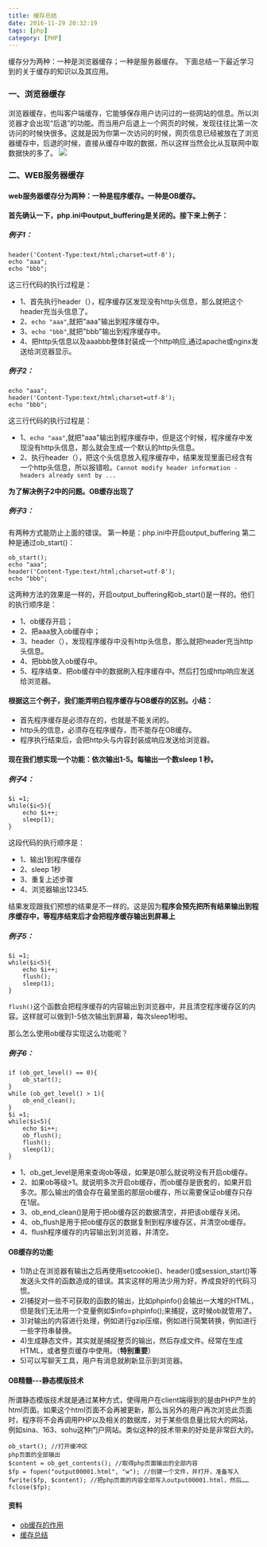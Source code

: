 ```yaml
---
title: 缓存总结
date: 2016-11-29 20:32:19
tags: [php]
category: [PHP]
---
```

缓存分为两种：一种是浏览器缓存；一种是服务器缓存。
下面总结一下最近学习到的关于缓存的知识以及其应用。
<!--more-->
### 一、浏览器缓存
浏览器缓存，也叫客户端缓存，它能够保存用户访问过的一些网站的信息。所以浏览器才会出现“后退”的功能。而当用户后退上一个网页的时候，发现往往比第一次访问的时候快很多。这就是因为你第一次访问的时候，网页信息已经被放在了浏览器缓存中，后退的时候，直接从缓存中取的数据，所以这样当然会比从互联网中取数据快的多了。
![](/public/image/php_cache.jpg)
 
### 二、WEB服务器缓存
#### web服务器缓存分为两种：一种是**程序缓存**。一种是**OB缓存**。
 
**首先确认一下，php.ini中output_buffering是关闭的。接下来上例子：**
 
##### 例子1：
 
```
header('Content-Type:text/html;charset=utf-8');
echo "aaa";
echo "bbb";
```
 
这三行代码的执行过程是：
- 1、首先执行header（），程序缓存区发现没有http头信息，那么就把这个header充当头信息了。
- 2、`echo "aaa"`,就把"aaa"输出到程序缓存中。
- 3、`echo "bbb"`,就把"bbb"输出到程序缓存中。
- 4、把http头信息以及aaabbb整体封装成一个http响应,通过apache或nginx发送给浏览器显示。
 
##### 例子2：
 
```
echo "aaa";
header('Content-Type:text/html;charset=utf-8');
echo "bbb";
```
 
这三行代码的执行过程是：
- 1、`echo "aaa"`,就把"aaa"输出到程序缓存中，但是这个时候，程序缓存中发现没有http头信息，那么就会生成一个默认的http头信息。
- 2、执行header（），把这个头信息放入程序缓存中，结果发现里面已经含有一个http头信息，所以报错啦。`Cannot modify header information - headers already sent by ...`
 
**为了解决例子2中的问题。OB缓存出现了**
 
##### 例子3：
有两种方式能防止上面的错误。
第一种是：php.ini中开启output_buffering
第二种是通过ob_start()：
 
```
ob_start();
echo "aaa";
header('Content-Type:text/html;charset=utf-8');
echo "bbb";
```
 
这两种方法的效果是一样的，开启output_buffering和ob_start()是一样的。他们的执行顺序是：
- 1、ob缓存开启；
- 2、把aaa放入ob缓存中；
- 3、header（），发现程序缓存中没有http头信息，那么就把header充当http头信息。
- 4、把bbb放入ob缓存中。
- 5、程序结束、把ob缓存中的数据刷入程序缓存中。然后打包成http响应发送给浏览器。
 
#### 根据这三个例子，我们能弄明白程序缓存与OB缓存的区别。小结：
 
- 首先程序缓存是必须存在的，也就是不能关闭的。
- http头的信息，必须存在程序缓存，而不能存在OB缓存。
- 程序执行结束后，会把http头与内容封装成响应发送给浏览器。
 
#### 现在我们想实现一个功能：依次输出1-5。每输出一个数sleep 1 秒。
##### 例子4：
```
$i =1;
while($i<5){
    echo $i++;
    sleep(1);
}
```
这段代码的执行顺序是：
- 1、输出1到程序缓存
- 2、sleep 1秒
- 3、重复上述步骤
- 4、浏览器输出12345.
 
结果发现跟我们预想的结果是不一样的。这是因为**程序会预先把所有结果输出到程序缓存中，等程序结束后才会把程序缓存输出到屏幕上**
 
##### 例子5：
```
$i =1;
while($i<5){
    echo $i++;
    flush();
    sleep(1);
}
```
 
`flush()`这个函数会把程序缓存的内容输出到浏览器中，并且清空程序缓存区的内容。这样就可以做到1-5依次输出到屏幕，每次sleep1秒啦。
 
那么怎么使用ob缓存实现这么功能呢？
##### 例子6：
```
if (ob_get_level() == 0){
    ob_start();
}
while (ob_get_level() > 1){
    ob_end_clean();
}
$i =1;
while($i<5){
    echo $i++;
    ob_flush();
    flush();
    sleep(1);
}
```
- 1、ob_get_level是用来查询ob等级，如果是0那么就说明没有开启ob缓存。
- 2、如果ob等级>1。就说明多次开启ob缓存，而ob缓存是嵌套的，如果开启多次。那么输出的值会存在最里面的那层ob缓存，所以需要保证ob缓存只存在1层。
- 3、ob_end_clean()是用于把ob缓存区的数据清空，并把该ob缓存关闭。
- 4、ob_flush是用于把ob缓存区的数据复制到程序缓存区，并清空ob缓存。
- 4、flush程序缓存的内容输出到浏览器，并清空。
 
#### OB缓存的功能
 
- 1)防止在浏览器有输出之后再使用setcookie()、header()或session_start()等发送头文件的函数造成的错误。其实这样的用法少用为好，养成良好的代码习惯。
- 2)捕捉对一些不可获取的函数的输出，比如phpinfo()会输出一大堆的HTML，但是我们无法用一个变量例如$info=phpinfo();来捕捉，这时候ob就管用了。
- 3)对输出的内容进行处理，例如进行gzip压缩，例如进行简繁转换，例如进行一些字符串替换。
- 4)生成静态文件，其实就是捕捉整页的输出，然后存成文件。经常在生成HTML，或者整页缓存中使用。（**特别重要**）
- 5)可以写聊天工具，用户有消息就刷新显示到浏览器。
 
#### OB精髓---静态模版技术
所谓静态模版技术就是通过某种方式，使得用户在client端得到的是由PHP产生的html页面。如果这个html页面不会再被更新，那么当另外的用户再次浏览此页面时，程序将不会再调用PHP以及相关的数据库，对于某些信息量比较大的网站，例如sina、163、sohu这种门户网站。类似这种的技术带来的好处是非常巨大的。
```
ob_start(); //打开缓冲区
php页面的全部输出
$content = ob_get_contents(); //取得php页面输出的全部内容
$fp = fopen("output00001.html", "w"); //创建一个文件，并打开，准备写入
fwrite($fp, $content); //把php页面的内容全部写入output00001.html，然后……
fclose($fp);
```
 
#### 资料
- [ob缓存的作用](http://www.jb51.net/article/47951.htm)
- [缓存总结](http://bbs.51cto.com/thread-1033915-1.html)